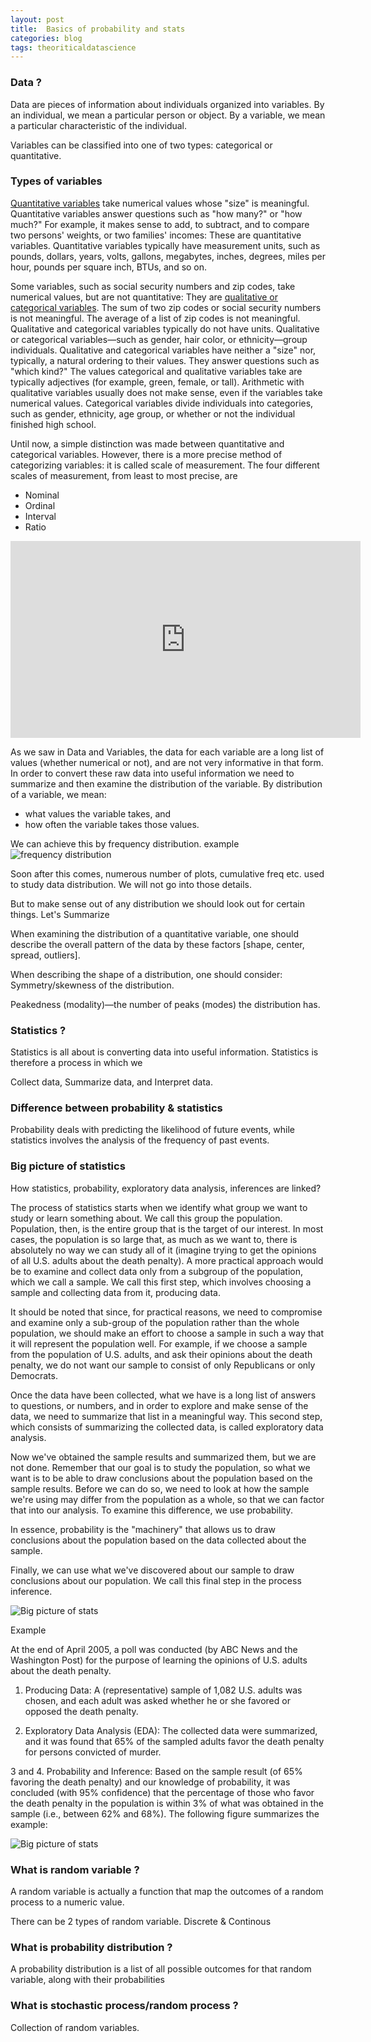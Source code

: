 ```yaml
---
layout: post
title:  Basics of probability and stats
categories: blog
tags: theoriticaldatascience
---
```

### Data ?

Data are pieces of information about individuals organized into variables. By an individual, we mean a particular person or object. By a variable, we mean a particular characteristic of the individual.

Variables can be classified into one of two types: categorical or quantitative.

<!--break-->
### Types of variables

<u>Quantitative variables</u> take numerical values whose "size" is meaningful. Quantitative variables answer questions such as "how many?" or "how much?" For example, it makes sense to add, to subtract, and to compare two persons' weights, or two families' incomes: These are quantitative variables. Quantitative variables typically have measurement units, such as pounds, dollars, years, volts, gallons, megabytes, inches, degrees, miles per hour, pounds per square inch, BTUs, and so on.

Some variables, such as social security numbers and zip codes, take numerical values, but are not quantitative: They are <u>qualitative or categorical variables</u>. The sum of two zip codes or social security numbers is not meaningful. The average of a list of zip codes is not meaningful. Qualitative and categorical variables typically do not have units. Qualitative or categorical variables—such as gender, hair color, or ethnicity—group individuals. Qualitative and categorical variables have neither a "size" nor, typically, a natural ordering to their values. They answer questions such as "which kind?" The values categorical and qualitative variables take are typically adjectives (for example, green, female, or tall). Arithmetic with qualitative variables usually does not make sense, even if the variables take numerical values. Categorical variables divide individuals into categories, such as gender, ethnicity, age group, or whether or not the individual finished high school.

Until now, a simple distinction was made between quantitative and categorical variables. However, there is a more precise method of categorizing variables: it is called scale of measurement. The four different scales of measurement, from least to most precise, are

* Nominal
* Ordinal
* Interval
* Ratio

<iframe width="560" height="315" src="https://www.youtube.com/embed/wIBu7J18Fpw?rel=0" frameborder="0" gesture="media" allow="encrypted-media" allowfullscreen></iframe>

As we saw in Data and Variables, the data for each variable are a long list of values (whether numerical or not), and are not very informative in that form. In order to convert these raw data into useful information we need to summarize and then examine the distribution of the variable. By distribution of a variable, we mean:

* what values the variable takes, and
* how often the variable takes those values.

We can achieve this by frequency distribution.
example
![frequency distribution](/images/qw.png)

Soon after this comes, numerous number of plots, cumulative freq etc. used to study data distribution. We will not go into those details. 

But to make sense out of any distribution we should look out for certain things.
Let's Summarize

When examining the distribution of a quantitative variable, one should describe the overall pattern of the data by these factors [shape, center, spread, outliers].

When describing the shape of a distribution, one should consider:
Symmetry/skewness of the distribution.

Peakedness (modality)—the number of peaks (modes) the distribution has.


### Statistics ?
Statistics is all about is converting data into useful information. Statistics is therefore a process in which we

Collect data,
Summarize data, and
Interpret data.

### Difference between probability & statistics
Probability deals with predicting the likelihood of future events, while statistics involves the analysis of the frequency of past events.

### Big picture of statistics
How statistics, probability, exploratory data analysis, inferences are linked?


The process of statistics starts when we identify what group we want to study or learn something about. We call this group the population. Population, then, is the entire group that is the target of our interest.
In most cases, the population is so large that, as much as we want to, there is absolutely no way we can study all of it (imagine trying to get the opinions of all U.S. adults about the death penalty). A more practical approach would be to examine and collect data only from a subgroup of the population, which we call a sample. We call this first step, which involves choosing a sample and collecting data from it, producing data.

It should be noted that since, for practical reasons, we need to compromise and examine only a sub-group of the population rather than the whole population, we should make an effort to choose a sample in such a way that it will represent the population well. For example, if we choose a sample from the population of U.S. adults, and ask their opinions about the death penalty, we do not want our sample to consist of only Republicans or only Democrats.

Once the data have been collected, what we have is a long list of answers to questions, or numbers, and in order to explore and make sense of the data, we need to summarize that list in a meaningful way. This second step, which consists of summarizing the collected data, is called exploratory data analysis.

Now we've obtained the sample results and summarized them, but we are not done. Remember that our goal is to study the population, so what we want is to be able to draw conclusions about the population based on the sample results. Before we can do so, we need to look at how the sample we're using may differ from the population as a whole, so that we can factor that into our analysis. To examine this difference, we use probability.

In essence, probability is the "machinery" that allows us to draw conclusions about the population based on the data collected about the sample.

Finally, we can use what we've discovered about our sample to draw conclusions about our population. We call this final step in the process inference.

![Big picture of stats](/images/intro_stats_online_inference.png)

Example

At the end of April 2005, a poll was conducted (by ABC News and the Washington Post) for the purpose of learning the opinions of U.S. adults about the death penalty.

1. Producing Data: A (representative) sample of 1,082 U.S. adults was chosen, and each adult was asked whether he or she favored or opposed the death penalty.

2. Exploratory Data Analysis (EDA): The collected data were summarized, and it was found that 65% of the sampled adults favor the death penalty for persons convicted of murder.

3 and 4. Probability and Inference: Based on the sample result (of 65% favoring the death penalty) and our knowledge of probability, it was concluded (with 95% confidence) that the percentage of those who favor the death penalty in the population is within 3% of what was obtained in the sample (i.e., between 62% and 68%). The following figure summarizes the example:

![Big picture of stats](/images/intro_stats_online_big_picture_example.png)

### What is random variable ?
A random variable is actually a function that map the outcomes of a random process to a numeric value. 

There can be 2 types of random variable. Discrete & Continous

### What is probability distribution ?
A probability distribution is a list of all possible outcomes for that random variable, along with their probabilities

### What is stochastic process/random process ?
Collection of random variables. 
